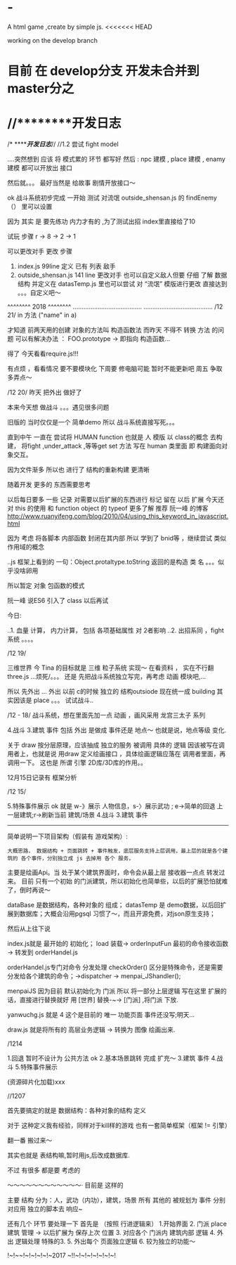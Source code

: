 # -
A html game ,create by simple js. 
<<<<<<< HEAD

working on the develop branch

目前 在 develop分支 开发未合并到master分之
=======
//********开发日志
=======
/* *******开发日志***//
//1.2 尝试 fight model




....突然想到 应该 将 模式累的 环节 都写好
然后 :
	npc 建模 ,
	place 建模 ,
	enamy 建模 
都可以开放出 接口

然后就。。。
最好当然是 给故事 剧情开放接口～





ok
 战斗系统初步完成 一开始 测试 对流氓 outside_shensan.js 的 findEnemy（） 里可以设置 

 因为 其实 是 要先练功 内力才有的 ,为了测试出招 index里直接给了10


试玩 步骤 r -> 8 -> 2 -> 1

可以更改对手 更改 步骤 
1. index.js  99line 定义 已有 列表 敌手 
2. outside_shensan.js 141 line 更改对手
也可以自定义敌人但要 仔细 了解 数据结构 
并定义在 datasTemp.js 里也可以尝试 对 “流氓” 模版进行更改 直接达到 。。。自定义吧～ 








 ^^^^^^^^ 2018 ^^^^^^^^
.......................................
.......................................
/12 21/
in 方法 ("name" in a)

才知道 前两天用的创建 对象的方法叫 构造函数法 而昨天 不得不 转换 方法 的问题 可以有解决办法 ： FOO.prototype -> 即指向 构造函数...

得了 今天看看require.js!!!

有点烦 ，看看情况 要不要模块化 
下周要 修电脑可能 暂时不能更新吧 周五 争取 多弄点～

/12 20/
昨天 把外出 做好了

本来今天想 做战斗
。。。遇见很多问题

旧版的 当时仅仅是一个 简单demo 所以
战斗系统直接写死。。。

直到中午 一直在 尝试将 HUMAN function 也就是 人 模版 以 class的概念 去构建，
将fight ,under_attack ,等等get set 方法 写在 human 类里面
即 构建面向对象交互。


因为文件渐多 所以也 进行了 结构的重新构建 更清晰

随着开发 更多的 东西需要思考

以后每日要多 一些 记录 对需要以后扩展的东西进行 标记
留在 以后 扩展
今天还对 this 的使用 和 function object 的 typeof 更多了解 推荐 阮一峰 的博客
http://www.ruanyifeng.com/blog/2010/04/using_this_keyword_in_javascript.html

因为 考虑 将各脚本 内部函数 封闭在其内部 所以 学到了 bnid等 ，继续尝试 类似 作用域的概念

..js 框架上看到的 一句：Object.protaltype.toString  返回的是构造 类 名 。。。似乎没啥卵用

所以暂定 对象 包函数的模式

阮一峰 说ES6 引入了 class 以后再试



今日:

..1. 血量 计算， 内力计算， 包括 各项基础属性 对 2者影响
..2. 出招系同 ，fight 系统 。。。。




/12 19/

  三维世界 
  今 Tina 的目标就是 三维 粒子系统  实现～ 在看资料 ， 实在不行翻 three.js
 ...烦死/。。。
 还是 先把战斗系统独立写完，再考虑 动画 模块吧,...


所以 先外出 ...
外出 以前 c的时候 独立的 结构outsiode 现在统一成 building 其实因该是 place 。。。
试试战斗..




/12 - 18/
战斗系统，想在里面先加一点 动画 ，画风采用 龙宫三太子 系列

4.战斗
3.建筑 事件
包括 外出 是做成 事件还是 地点～
也就是说，地点等级 变化.

关于 draw 按分层原理，应该抽成 独立的服务 被调用 具体的 逻辑 因该被写在调用者上，也就是说 用draw 定义绘画接口 ，具体绘画逻辑应落在 调用者里面，再调用一下。
这也是 所谓 引擎 2D库/3D库的作用。。 

12月15日记录有 框架分析


/12 15/

5.特殊事件展示 ok 就是 w-》展示 人物信息，s-〉展示武功 ; e->简单的回退 上一层建筑;r->刷新当前 建筑/场景
4.战斗
3.建筑 事件



*******
简单说明一下项目架构（假装有 游戏架构）:

	大概思路， 数据结构 + 页面跳转 + 事件触发，底层服务支持上层调用，最上层的就是各个建筑的 各个事件，分别独立成 js 去掉用 各个 服务，
主要是绘画Api。当 处于某个建筑界面时，命令会从最上层 接收器一点点 转发过来。
	目前 只有一个初始 的门派建筑，所以初始化也简单些，以后的扩展恐怕就难了，倒时再说～

 dataBase 是数据结构，各种对象的 组成；
 datasTemp 是 demo数据，以后回扩展到数据库；大概会沿用pgsql 习惯了～，而且开源免费，对json原生支持；

然后从上往下说

index.js就是 最开始的 初始化；
	load 装载-> orderInputFun 最初的命令接收函数 -> 转发到 orderHandel.js

orderHandel.js专门对命令 分发处理
	checkOrder() 区分是特殊命令，还是需要分发给各个建筑的命令；->dispatcher -> menpai_JShandler();

menpaiJS  因为目前 默认初始化为 门派 所以 将一部分上层逻辑 写在这里
扩展的话，直接进行替换就好
用  [世界] 替换-~-> [门派] ,将门派 下放.

yanwuchg.js 就是 4
这个是目前的 唯一 功能页面 事件还没写;明天...


draw.js 就是将所有的 高层业务逻辑 -> 转换为 图像 绘画出来.





/1214

1.回退 暂时不设计为 公共方法 ok
2.基本场景跳转 完成 扩充～
3.建筑 事件
4.战斗
5.特殊事件展示 


(资源碎片化加载)xxx






//1207

首先要搞定的就是 数据结构：各种对象的结构 定义

对于 这种定义我有经验，同样对于kill样的游戏 也有一套简单框架（框架 != 引擎）

翻一番 搬过来～

其实也就是 表结构嘛,暂时用js,后改成数据库.



不过 有很多 都是要 考虑的

～～～～～～～～～～～～·
目前是 这样的

主要 结构 分为：人，武功（内功），建筑，场景
所有 其他的 被规划为 事件
分别对应用 独立的脚本去  响应~


还有几个 环节 要处理一下
首先是 （按照 行进逻辑来）
1.开始界面
2. 门派 place 建筑 管理 -> 以后扩展为 保存上次 位置
3. 对应各个 门派内 建筑内部 逻辑
4. 外出 逻辑处理 特殊的3.
5. 外出每个 页面独立逻辑
6. 较为独立的功能～




!~!~~!~!~!~!~!~2017 ~!!~!~!~!~!~!~!~!



